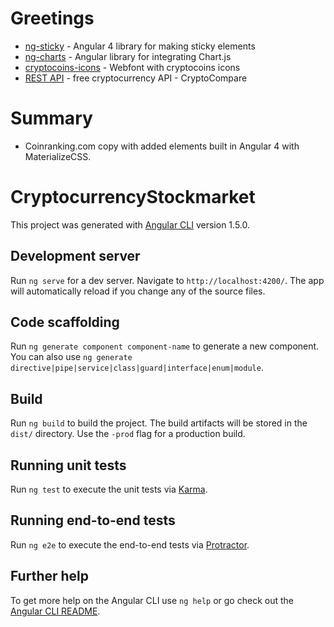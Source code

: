 # Greetings
- [ng-sticky](https://github.com/jonasmedeiros/ng-sticky) - Angular 4 library for making sticky elements
- [ng-charts](https://github.com/valor-software/ng2-charts) - Angular library for integrating Chart.js
- [cryptocoins-icons](https://github.com/allienworks/cryptocoins) - Webfont with cryptocoins icons
- [REST API](https://www.cryptocompare.com/api/) - free cryptocurrency API - CryptoCompare


# Summary
- Coinranking.com copy with added elements built in Angular 4 with MaterializeCSS.

# CryptocurrencyStockmarket

This project was generated with [Angular CLI](https://github.com/angular/angular-cli) version 1.5.0.

## Development server

Run `ng serve` for a dev server. Navigate to `http://localhost:4200/`. The app will automatically reload if you change any of the source files.

## Code scaffolding

Run `ng generate component component-name` to generate a new component. You can also use `ng generate directive|pipe|service|class|guard|interface|enum|module`.

## Build

Run `ng build` to build the project. The build artifacts will be stored in the `dist/` directory. Use the `-prod` flag for a production build.

## Running unit tests

Run `ng test` to execute the unit tests via [Karma](https://karma-runner.github.io).

## Running end-to-end tests

Run `ng e2e` to execute the end-to-end tests via [Protractor](http://www.protractortest.org/).

## Further help

To get more help on the Angular CLI use `ng help` or go check out the [Angular CLI README](https://github.com/angular/angular-cli/blob/master/README.md).

